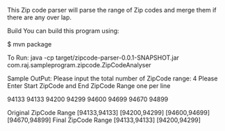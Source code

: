 This Zip code parser will parse the range of Zip codes and merge them if there are any over lap. 

Build
You can build this program using:

$ mvn package

To Run: java -cp target/zipcode-parser-0.0.1-SNAPSHOT.jar com.raj.sampleprogram.zipcode.ZipCodeAnalyser

Sample OutPut: 
Please input the total number of ZipCode range:
4
Please Enter Start ZipCode and End ZipCode Range one per line

94133
94133 
94200
94299
94600
94699
94670
94899

Original ZipCode Range
[94133,94133]
[94200,94299]
[94600,94699]
[94670,94899]
Final ZipCode Range
[94133,94133]
[94200,94299]

